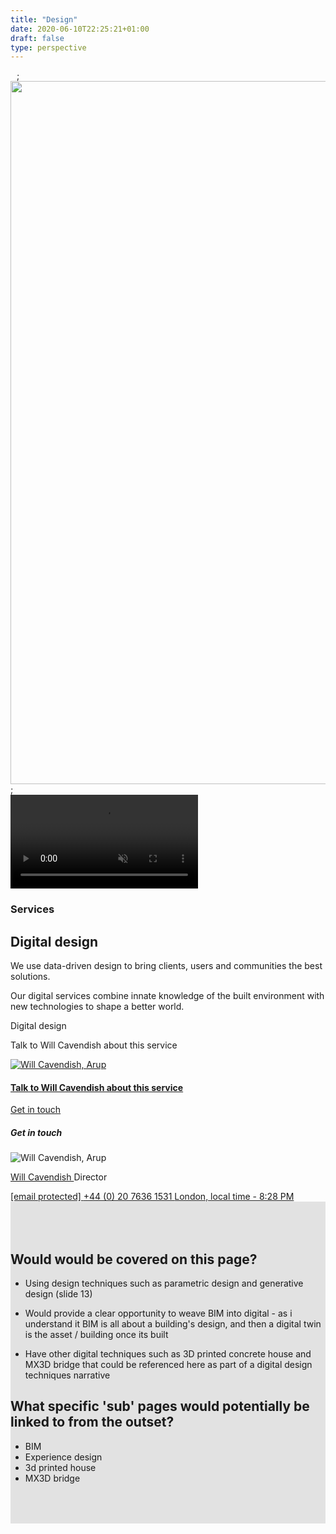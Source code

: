 ```yaml
---
title: "Design"
date: 2020-06-10T22:25:21+01:00
draft: false
type: perspective
---
```


<section class="fullbleed service-banner fullbleed--hero fullbleed--project">
    <div class="fullbleed__inner">
        <div class="overlay"></div>
    <div class="progressiveMedia">
        <img src="/-/media/arup/images/expertise/services/digital/digital-video-still227june.jpg?h=6&amp;mw=10&amp;w=10&amp;hash=180C31593B4E56C57165BE63FD000ADA" class="tempImg" alt="" width="10" height="6" DisableWebEdit="False" />;
        <img src="https://www.arup.com/-/media/arup/images/projects/v/valley-amsterdam/hr_2.jpg?h=1125&w=2000&hash=D4CFE5D9E5C40BB5A8C9564C08F787B8" class="mainImg" alt="" width="2000" height="1125" DisableWebEdit="False" />;
    </div>
            <video preload="auto" loop="true" muted="muted" class="desktop-only">
                <source src="/video/digital/willington-cooling-towers.mp4" type="video/mp4">Your browser does not support the video tag. I suggest you upgrade your browser.
            </video>
        <div class="fullbleed__alt-content">
            <div class="container container--3col">
                <div class="col col__main">
                    <div class="page-info">
                        <div class="page-info__title feature-title">
                            <h3 class="feature-title__label">Services</h3>
                            <h1 class="feature-title__title">Digital design</h1>
                        </div>
                        <div class="page-info__content">
                            <p class='page-info__copy'>We use data-driven design to bring clients, users and communities the best solutions.</p>
                        </div>
                    </div>
                </div>
            </div>
        </div>
    </div>
    <div class="fullbleed__outer">
        <div class="container">
            <div class="col">
                <div class="page-info page-info--outer">
                    <div class="page-info__content page-info__content--outer">
                        <p class="page-info__copy"><p>Our digital services combine innate knowledge of the built environment with new technologies to shape a better world.</p></p>
                    </div>
                </div>
            </div>
        </div>
    </div>
</section>
<section class="utility-bar sticky">
    <div class="container utility-bar__inner">
        <div class="utility-bar__breadcrumb">
            <p class="utility-bar__page-title">Digital design</p>
            <p class="utility-bar__page-subtitle">Talk to Will Cavendish about this service</p>
        </div>  
            <div class="utility-bar__contact">
                <a class="util-contact modal-trigger" href="#mainContact" onclick="globalContactClick('Will Cavendish - Director');">
                        <div class="util-contact__pic-wrap">
                            <img class="util-contact__pic" src="https://www.arup.com/-/media/arup/images/people/w/450x450-will-cavendish-(002).jpg?gray=1&amp;mw=180&amp;hash=E8D2A897531FA5C8041284BF5B30BF0C" alt="Will Cavendish, Arup"/>
                        </div>
                    <div class="util-contact__main">                     
                         <h4 class="util-contact__title">Talk to Will Cavendish about this service</h4>
                        <div class="util-contact__cta">
                            <span href="#" class="cta cta--black cta--small cta--right cta--plain">
                                <span data-grunticon-embed class="icon icon-oval"></span>
                                <span>Get in touch</span>
                            </span>
                        </div>
                    </div>
                    <div class="util-contact__alt">
                        <a href="#mainContact" class="modal-trigger cta cta--black cta--notext cta--small">
                            <span data-grunticon-embed class="icon icon-oval"></span>
                            <span></span>
                        </a>
                    </div>
                </a>
            </div>
    </div>
</section>
    <div id="mainContact" class="modal" aria-hidden="true" role="dialog">
        <div class="modal__wrap"></div>
        <div class="modal__inner modal-person">
            <div class="modal__close"><span data-grunticon-embed class="icon icon-close"></span></div>
            <h5 class="text-icon"><span data-grunticon-embed class="icon icon-message"></span>Get in touch</h5>
                    <img src="https://www.arup.com/-/media/arup/images/people/w/450x450-will-cavendish-(002).jpg?gray=1&amp;mw=180&amp;hash=E8D2A897531FA5C8041284BF5B30BF0C" alt="Will Cavendish, Arup" />
                <p class="text-icon text-grouped">
                    <span data-grunticon-embed class="icon icon-profile"></span>
                    <a href="/our-firm/will-cavendish">
                         Will Cavendish
                    </a>
                    <span class="text-sub">Director</span>
                </p>
                        <a href="/cdn-cgi/l/email-protection#34505d535d40555874554641441a575b59" class="text-icon text-icon--italic" onclick="dataLayer.push({'dataLayer.linkInfo.cat':'External Clicks - Email'});">
                            <span data-grunticon-embed class="icon icon-contact"></span>
                            <span class="__cf_email__" data-cfemail="e4808d838d908588a485969194ca878b89">[email&#160;protected]</span>
                        </a>
                        <a href="tel:+4402076361531" class="text-icon text-icon--italic">
                            <span data-grunticon-embed class="icon icon-phone"></span>
                            +44 (0) 20 7636 1531
                                <span class="footnote">London, local time - 8:28 PM</span>
                        </a>
        </div>
    </div>
<article>
	<section class="highlight-section" style="background-color:#e2e2e2;padding:50px 0;">
		<section class="container">
        <div class="rich-text">
            <div class="reveal rich-text__content">
                <h2>Would would be covered on this page?</h2>
                <ul><li><p>Using design techniques such as parametric design and generative design (slide 13)</p></li>
                	<li><p>Would provide a clear opportunity to weave BIM into digital - as i understand it BIM is all about a building's design, and then a digital twin is the asset / building once its built</p></li>
                	<lI><p>Have other digital techniques such as 3D printed concrete house and MX3D bridge that could be referenced here as part of a digital design techniques narrative</p></lI>
                </ul>
                <h2>What specific 'sub' pages would potentially be linked to from the outset?</h2>
                <ul>
                    <li>BIM</li>
                    <li>Experience design</li>
                    <li>3d printed house</li>
                    <lI>MX3D bridge</lI>
                </ul>
            </div>
        </div>
    </section>
</section>
